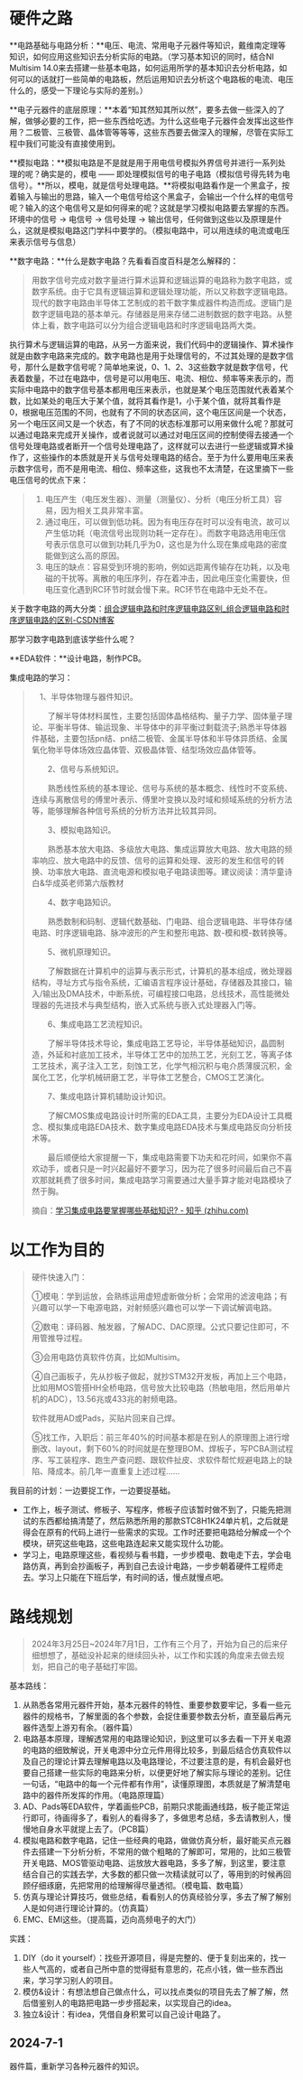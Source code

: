 # 硬件之路

**电路基础与电路分析：**电压、电流、常用电子元器件等知识，戴维南定理等知识，如何应用这些知识去分析实际的电路。（学习基本知识的同时，结合NI Multisim 14.0来去搭建一些基本电路，如何运用所学的基本知识去分析电路，如何可以的话就打一些简单的电路板，然后运用知识去分析这个电路板的电流、电压什么的，感受一下理论与实际的差别。）

**电子元器件的底层原理：**本着“知其然知其所以然”，要多去做一些深入的了解，做够必要的工作，把一些东西给吃透。为什么这些电子元器件会发挥出这些作用？二极管、三极管、晶体管等等等，这些东西要去做深入的理解，尽管在实际工程中我们可能没有直接使用到。

**模拟电路：**模拟电路是不是就是用于用电信号模拟外界信号并进行一系列处理的呢？确实是的，模电 —— 即处理模拟信号的电子电路（模拟信号得先转为电信号）。**所以，模电，就是信号处理电路。**将模拟电路看作是一个黑盒子，按着输入与输出的思路，输入一个电信号给这个黑盒子，会输出一个什么样的电信号呢？输入的这个电信号又是如何得来的呢？这就是学习模拟电路要去掌握的东西。环境中的信号 → 电信号 → 信号处理 → 输出信号，任何做到这些以及原理是什么，这就是模拟电路这门学科中要学的。（模拟电路中，可以用连续的电流或电压来表示信号与信息）

**数字电路：**什么是数字电路？先看看百度百科是怎么解释的：

>用数字信号完成对数字量进行算术运算和逻辑运算的电路称为数字电路，或数字系统。由于它具有逻辑运算和逻辑处理功能，所以又称数字逻辑电路。现代的数字电路由半导体工艺制成的若干数字集成器件构造而成。逻辑门是数字逻辑电路的基本单元。存储器是用来存储二进制数据的数字电路。从整体上看，数字电路可以分为组合逻辑电路和时序逻辑电路两大类。

执行算术与逻辑运算的电路，从另一方面来说，我们代码中的逻辑操作、算术操作就是由数字电路来完成的。数字电路也是用于处理信号的，不过其处理的是数字信号，那什么是数字信号呢？简单地来说，0、1、2、3这些数字就是数字信号，代表着数量，不过在电路中，信号是可以用电压、电流、相位、频率等来表示的，而实际中电路中的数字信号基本都用电压来表示，也就是某个电压范围就代表着某个数，比如某处的电压大于某个值，就将其看作是1，小于某个值，就将其看作是0，根据电压范围的不同，也就有了不同的状态区间，这个电压区间是一个状态，另一个电压区间又是一个状态，有了不同的状态标准那可以用来做什么呢？那就可以通过电路来完成开关操作，或者说就可以通过对电压区间的控制使得去接通一个信号处理电路或者断开一个信号处理电路了，这样就可以去进行一些逻辑或算术操作了，这些操作的本质就是开关与信号处理电路的结合。至于为什么要用电压来表示数字信号，而不是用电流、相位、频率这些，这我也不太清楚，在这里摘下一些电压信号的优点下来：

>1. 电压产生（电压发生器）、测量（测量仪）、分析（电压分析工具）容易，因为相关工具非常丰富。
>2. 通过电压，可以做到低功耗。因为有电压存在时可以没有电流，故可以产生低功耗（电流信号出现则功耗一定存在）。而数字电路选用电压信号表示信息可以做到功耗几乎为0，这也是为什么现在集成电路的密度能做到这么高的原因。 
>3. 电压的缺点：容易受到环境的影响，例如远距离传输存在功耗，以及电磁的干扰等。离散的电压序列，存在着冲击，因此电压变化需要快，但电压变化遇到RC环节时就会慢下来。RC环节在电路中无处不在。

关于数字电路的两大分类：[组合逻辑电路和时序逻辑电路区别_组合逻辑电路和时序逻辑电路的区别-CSDN博客](https://blog.csdn.net/xxxisail/article/details/90597531)

那学习数字电路到底该学些什么呢？



**EDA软件：**设计电路，制作PCB。





集成电路的学习：

>　1、半导体物理与器件知识。
>
>　　了解半导体材料属性，主要包括固体晶格结构、量子力学、固体量子理论、平衡半导体、输运现象、半导体中的非平衡过剩载流子;熟悉半导体器件基础，主要包括pn结、pn结二极管、金属半导体和半导体异质结、金属氧化物半导体场效应晶体管、双极晶体管、结型场效应晶体管等。
>
>　　2、信号与系统知识。
>
>　　熟悉线性系统的基本理论、信号与系统的基本概念、线性时不变系统、连续与离散信号的傅里叶表示、傅里叶变换以及时域和频域系统的分析方法等，能够理解各种信号系统的分析方法并比较其异同。
>
>　　3、模拟电路知识。
>
>　　熟悉基本放大电路、多级放大电路、集成运算放大电路、放大电路的频率响应、放大电路中的反馈、信号的运算和处理、波形的发生和信号的转换、功率放大电路、直流电源和模拟电子电路读图等。建议阅读：清华童诗白&华成英老师第六版教材
>
>　　4、数字电路知识。
>
>　　熟悉数制和码制、逻辑代数基础、门电路、组合逻辑电路、半导体存储电路、时序逻辑电路、脉冲波形的产生和整形电路、数-模和模-数转换等。
>
>　　5、微机原理知识。
>
>　　了解数据在计算机中的运算与表示形式，计算机的基本组成，微处理器结构，寻址方式与指令系统，汇编语言程序设计基础，存储器及其接口，输入/输出及DMA技术，中断系统，可编程接口电路，总线技术，高性能微处理器的先进技术与典型结构，嵌入式系统与嵌入式处理器入门等。
>
>　　6、集成电路工艺流程知识。
>
>　　了解半导体技术导论，集成电路工艺导论，半导体基础知识，晶圆制造，外延和衬底加工技术，半导体工艺中的加热工艺，光刻工艺，等离子体工艺技术，离子注入工艺，刻蚀工艺，化学气相沉积与电介质薄膜沉积，金属化工艺，化学机械研磨工艺，半导体工艺整合，CMOS工艺演化。
>
>　　7、集成电路计算机辅助设计知识。
>
>　　了解CMOS集成电路设计时所需的EDA工具，主要分为EDA设计工具概念、模拟集成电路EDA技术、数字集成电路EDA技术与集成电路反向分析技术等。
>
>　　最后顺便给大家提醒一下，集成电路需要下功夫和花时间，如果你不喜欢动手，或者只是一时兴起最好不要学习，因为花了很多时间最后自己不喜欢那就耗费了很多时间，集成电路学习需要通过大量手算才能对电路模块了然于胸。
>
>摘自：[学习集成电路要掌握哪些基础知识? - 知乎 (zhihu.com)](https://zhuanlan.zhihu.com/p/610127106)

# 以工作为目的

>硬件快速入门：
>
>①模电：学到运放，会熟练运用虚短虚断做分析；会常用的滤波电路；有兴趣可以学一下电源电路，对射频感兴趣也可以学一下调试解调电路。
>
>②数电：译码器、触发器，了解ADC、DAC原理。公式只要记住即可，不用管推导过程。
>
>③会用电路仿真软件仿真，比如Multisim。
>
>④自己画板子，先从抄板子做起，就抄STM32开发板，再加上三个电路，比如用MOS管搭HH全桥电路，信号放大比较电路（热敏电阻，然后用单片机的ADC），13.56兆或433兆的射频电路。
>
>软件就用AD或Pads，买贴片回来自己焊。
>
>⑤找工作，入职后：前三年40%的时间基本都是在别人的原理图上进行增删改、layout，剩下60%的时间就是在整理BOM、焊板子，写PCBA测试程序、写工装程序、跑生产查问题、跟软件扯皮、求软件帮忙规避电路上的缺陷、降成本。前几年一直重复上述过程......

我目前的计划：一边要捉工作，一边要捉基础。

- 工作上，板子测试、修板子、写程序，修板子应该暂时做不到了，只能先把测试的东西都给搞清楚了，然后熟悉所用的那款STC8H1K24单片机，之后就是得会在原有的代码上进行一些需求的实现。工作时还要把电路给分解成一个个模块，研究这些电路，这些电路连起来又能实现什么功能。
- 学习上，电路原理这些，看视频与看书籍，一步步模电、数电走下去，学会电路仿真，再到会抄画板子，再到自己去设计电路，一步步朝着硬件工程师走去。学习上只能在下班后学，有时间的话，慢点就慢点吧。



# 路线规划

>2024年3月25日~2024年7月1日，工作有三个月了，开始为自己的后来仔细想想了，基础没补起来的继续回头补，以工作和实践的角度来去做去规划，把自己的电子基础打牢固。

基本路线：

1. 从熟悉各常用元器件开始，基本元器件的特性、重要参数要牢记，多看一些元器件的规格书，了解里面的各个参数，会捉住重要参数去分析，直至最后再元器件选型上游刃有余。（器件篇）
2. 电路基本原理，理解透常用的电路理论知识，到这里可以多去看一下开关电源的电路的细致解说，开关电源中分立元件用得比较多，到最后结合仿真软件以及自己的理论计算去理解电路以及电路理论，不过要注意的是，有机会最好也要自己搭建一些实际的电路来分析，以便更好地了解实际与理论的差别。记住一句话，“电路中的每一个元件都有作用”，读懂原理图，本质就是了解清楚电路中的器件所发挥的作用。（电路原理篇）
3. AD、Pads等EDA软件，学着画些PCB，前期只求能画通线路，板子能正常运行即可，待画得多了，看别人的看得多了，多做思考总结，多去请教别人，慢慢地自身水平就提上去了。（PCB篇）
4. 模拟电路和数字电路，记住一些经典的电路，做做仿真分析，最好能买点元器件去搭建一下分析分析，不常用的做个粗略的了解即可，常用的，比如三极管开关电路、MOS管驱动电路、运放放大器电路，多多了解，到这里，要注意结合自己的实践去学，大多数的都只做一次精读就可以了，等用到的时候再回顾仔细琢磨，先把常用的给理解得尽量透彻。（模电篇、数电篇）
5. 仿真与理论计算技巧，做些总结，看看别人的仿真经验分享，多去了解了解别人是如何进行理论计算的。（仿真篇）
6. EMC、EMI这些。（提高篇，迈向高频电子的大门）

实践：

1. DIY（do it yourself）：找些开源项目，得是完整的、便于复刻出来的，找一些人气高的，或者自己所中意的觉得挺有意思的，花点小钱，做一些东西出来，学习学习别人的项目。
2. 模仿&设计：有想法想自己做点什么，可以找点类似的项目先去了解了解，然后借鉴别人的电路把电路一步步搭起来，以实现自己的idea。
3. 独立&设计：有idea，凭借自身积累可以自己设计电路了。



## 2024-7-1

器件篇，重新学习各种元器件的知识。
















